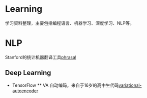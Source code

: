 # Learning
学习资料整理，主要包括编程语言、机器学习、深度学习、NLP等。

# NLP
Stanford的统计机器翻译工具[phrasal](https://github.com/stanfordnlp/phrasal)


## Deep Learning

* TensorFlow
** VA 自动编码，来自于16岁的高中生代码[variational-autoencoder](https://github.com/kvfrans/variational-autoencoder)